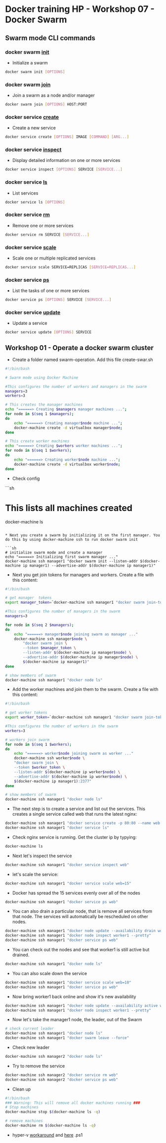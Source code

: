 # Docker training HP - Workshop 07 -  Docker Swarm

## Swarm mode CLI commands

### docker swarm [init](https://docs.docker.com/engine/reference/commandline/swarm_init/)

* Initialize a swarm

```sh
docker swarm init [OPTIONS]
```

### docker swarm [join](https://docs.docker.com/engine/reference/commandline/swarm_join/)

* Join a swarm as a node and/or manager

```sh
docker swarm join [OPTIONS] HOST:PORT
```

### docker service [create](https://docs.docker.com/engine/reference/commandline/service_create/)

* Create a new service

```sh
docker service create [OPTIONS] IMAGE [COMMAND] [ARG...]
```

### docker service [inspect](https://docs.docker.com/engine/reference/commandline/service_inspect/)

* Display detailed information on one or more services

```sh
docker service inspect [OPTIONS] SERVICE [SERVICE...]
```

### docker service [ls](https://docs.docker.com/engine/reference/commandline/service_ls/)

* List services

```sh
docker service ls [OPTIONS]
```

### docker service [rm](https://docs.docker.com/engine/reference/commandline/service_rm/)

* Remove one or more services

```sh
docker service rm SERVICE [SERVICE...]
```

### docker service [scale](https://docs.docker.com/engine/reference/commandline/service_scale/)

* Scale one or multiple replicated services

```sh
docker service scale SERVICE=REPLICAS [SERVICE=REPLICAS...]
```

### docker service [ps](https://docs.docker.com/engine/reference/commandline/service_ps/)

* List the tasks of one or more services

```sh
docker service ps [OPTIONS] SERVICE [SERVICE...]
```

### docker service [update](https://docs.docker.com/engine/reference/commandline/service_update/)

* Update a service

```sh
docker service update [OPTIONS] SERVICE
```

## Workshop 01 - Operate a docker swarm cluster

* Create a folder named swarm-operation. Add this file create-swar.sh

```sh
#!/bin/bash

# Swarm mode using Docker Machine

#This configures the number of workers and managers in the swarm
managers=3
workers=3

# This creates the manager machines
echo "======> Creating $managers manager machines ...";
for node in $(seq 1 $managers);
do
	echo "======> Creating manager$node machine ...";
	docker-machine create -d virtualbox manager$node;
done

# This create worker machines
echo "======> Creating $workers worker machines ...";
for node in $(seq 1 $workers);
do
	echo "======> Creating worker$node machine ...";
	docker-machine create -d virtualbox worker$node;
done
```

* Check config

´´´sh
# This lists all machines created
docker-machine ls
```

* Next you create a swarm by initializing it on the first manager. You do this by using docker-machine ssh to run docker swarm init

```sh
# initialize swarm mode and create a manager
echo "======> Initializing first swarm manager ..."
docker-machine ssh manager1 "docker swarm init --listen-addr $(docker-machine ip manager1) --advertise-addr $(docker-machine ip manager1)"
```

* Next you get join tokens for managers and workers. Create a file with this content:

```sh
#!/bin/bash

# get manager  tokens
export manager_token=`docker-machine ssh manager1 "docker swarm join-token manager -q"`

#This configures the number of managers in the swarm
managers=3

for node in $(seq 2 $managers);
do
	echo "======> manager$node joining swarm as manager ..."
	docker-machine ssh manager$node \
		"docker swarm join \
		--token $manager_token \
		--listen-addr $(docker-machine ip manager$node) \
		--advertise-addr $(docker-machine ip manager$node) \
		$(docker-machine ip manager1)"
done

# show members of swarm
docker-machine ssh manager1 "docker node ls"
```

* Add the worker machines and join them to the swarm. Create a file with this content:

```sh
#!/bin/bash

# get worker tokens
export worker_token=`docker-machine ssh manager1 "docker swarm join-token worker -q"`

#This configures the number of workers in the swarm
workers=3

# workers join swarm
for node in $(seq 1 $workers);
do
	echo "======> worker$node joining swarm as worker ..."
	docker-machine ssh worker$node \
	"docker swarm join \
	--token $worker_token \
	--listen-addr $(docker-machine ip worker$node) \
	--advertise-addr $(docker-machine ip worker$node) \
	$(docker-machine ip manager1):2377"
done

# show members of swarm
docker-machine ssh manager1 "docker node ls"
```

* The next step is to create a service and list out the services. This creates a single service called web that runs the latest nginx:

```sh
docker-machine ssh manager1 "docker service create -p 80:80 --name web nginx:latest"
docker-machine ssh manager1 "docker service ls"
```

* Check nginx service is running. Get the cluster ip by typying:

```sh
docker-machine ls
```

* Next let's inspect the service

```sh
docker-machine ssh manager1 "docker service inspect web"
```

* let's scale the service:

```sh
docker-machine ssh manager1 "docker service scale web=15"
```

* Docker has spread the 15 services evenly over all of the nodes

```sh
docker-machine ssh manager1 "docker service ps web"
```

* You can also drain a particular node, that is remove all services from that node. The services will automatically be rescheduled on other nodes.

```sh
docker-machine ssh manager1 "docker node update --availability drain worker1"
docker-machine ssh manager1 "docker node inspect worker1 --pretty"
docker-machine ssh manager1 "docker service ps web"
```

* You can check out the nodes and see that worker1 is still active but drained.

```sh
docker-machine ssh manager1 "docker node ls"
```

* You can also scale down the service

```sh
docker-machine ssh manager1 "docker service scale web=10"
docker-machine ssh manager1 "docker service ps web"
```

* Now bring worker1 back online and show it's new availability

```sh
docker-machine ssh manager1 "docker node update --availability active worker1"
docker-machine ssh manager1 "docker node inspect worker1 --pretty"
```

* Now let's take the manager1 node, the leader, out of the Swarm

```sh
# check current leader
docker-machine ssh manager1 "docker node ls"
docker-machine ssh manager1 "docker swarm leave --force"
```

* Check new leader

```sh
docker-machine ssh manager2 "docker node ls"
```

* Try to remove the service

```sh
docker-machine ssh manager2 "docker service rm web"
docker-machine ssh manager2 "docker service ps web" 
```

* Clean up

```sh
#!/bin/bash
### Warning: This will remove all docker machines running ###
# Stop machines
docker-machine stop $(docker-machine ls -q)

# remove machines
docker-machine rm $(docker-machine ls -q)
```

* hyper-v [workaround](https://github.com/docker/labs/blob/master/swarm-mode/beginner-tutorial/swarm-node-hyperv-setup.ps1) and [here](https://github.com/docker/labs/blob/master/swarm-mode/beginner-tutorial/swarm-node-hyperv-teardown.ps1)  .ps1